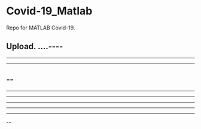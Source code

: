 # Covid-19_Matlab

Repo for MATLAB Covid-19.

Upload.
....----
----
----------
----------
--
----
------
-----
---
----------
----
--
